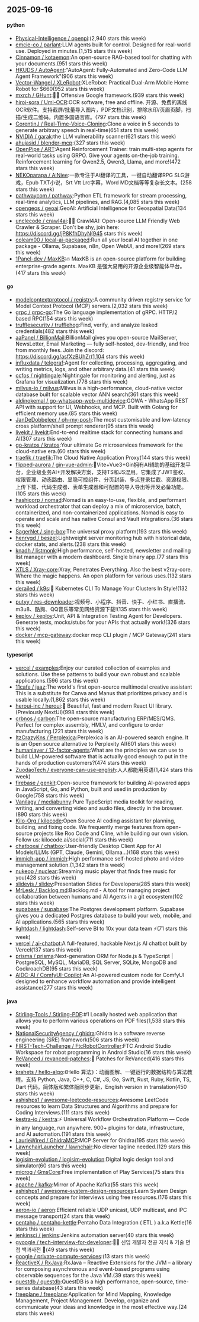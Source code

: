 ## 2025-09-16

#### python
* [Physical-Intelligence / openpi](https://github.com/Physical-Intelligence/openpi):(2,940 stars this week)
* [emcie-co / parlant](https://github.com/emcie-co/parlant):LLM agents built for control. Designed for real-world use. Deployed in minutes.(1,515 stars this week)
* [Cinnamon / kotaemon](https://github.com/Cinnamon/kotaemon):An open-source RAG-based tool for chatting with your documents.(951 stars this week)
* [HKUDS / AutoAgent](https://github.com/HKUDS/AutoAgent):"AutoAgent: Fully-Automated and Zero-Code LLM Agent Framework"(906 stars this week)
* [Vector-Wangel / XLeRobot](https://github.com/Vector-Wangel/XLeRobot):XLeRobot: Practical Dual-Arm Mobile Home Robot for $660(952 stars this week)
* [mxrch / GHunt](https://github.com/mxrch/GHunt):🕵️‍♂️ Offensive Google framework.(939 stars this week)
* [hiroi-sora / Umi-OCR](https://github.com/hiroi-sora/Umi-OCR):OCR software, free and offline. 开源、免费的离线OCR软件。支持截屏/批量导入图片，PDF文档识别，排除水印/页眉页脚，扫描/生成二维码。内置多国语言库。(797 stars this week)
* [CorentinJ / Real-Time-Voice-Cloning](https://github.com/CorentinJ/Real-Time-Voice-Cloning):Clone a voice in 5 seconds to generate arbitrary speech in real-time(651 stars this week)
* [NVIDIA / garak](https://github.com/NVIDIA/garak):the LLM vulnerability scanner(621 stars this week)
* [ahujasid / blender-mcp](https://github.com/ahujasid/blender-mcp):(327 stars this week)
* [OpenPipe / ART](https://github.com/OpenPipe/ART):Agent Reinforcement Trainer: train multi-step agents for real-world tasks using GRPO. Give your agents on-the-job training. Reinforcement learning for Qwen2.5, Qwen3, Llama, and more!(472 stars this week)
* [NEKOparapa / AiNiee](https://github.com/NEKOparapa/AiNiee):一款专注于Ai翻译的工具，一键自动翻译RPG SLG游戏，Epub TXT小说，Srt Vtt Lrc字幕，Word MD文档等等复杂长文本。(258 stars this week)
* [pathwaycom / pathway](https://github.com/pathwaycom/pathway):Python ETL framework for stream processing, real-time analytics, LLM pipelines, and RAG.(4,085 stars this week)
* [opengeos / geoai](https://github.com/opengeos/geoai):GeoAI: Artificial Intelligence for Geospatial Data(134 stars this week)
* [unclecode / crawl4ai](https://github.com/unclecode/crawl4ai):🚀🤖 Crawl4AI: Open-source LLM Friendly Web Crawler & Scraper. Don't be shy, join here: https://discord.gg/jP8KfhDhyN(945 stars this week)
* [coleam00 / local-ai-packaged](https://github.com/coleam00/local-ai-packaged):Run all your local AI together in one package - Ollama, Supabase, n8n, Open WebUI, and more!(269 stars this week)
* [1Panel-dev / MaxKB](https://github.com/1Panel-dev/MaxKB):🔥 MaxKB is an open-source platform for building enterprise-grade agents. MaxKB 是强大易用的开源企业级智能体平台。(417 stars this week)

#### go
* [modelcontextprotocol / registry](https://github.com/modelcontextprotocol/registry):A community driven registry service for Model Context Protocol (MCP) servers.(2,032 stars this week)
* [grpc / grpc-go](https://github.com/grpc/grpc-go):The Go language implementation of gRPC. HTTP/2 based RPC(154 stars this week)
* [trufflesecurity / trufflehog](https://github.com/trufflesecurity/trufflehog):Find, verify, and analyze leaked credentials(482 stars this week)
* [aaPanel / BillionMail](https://github.com/aaPanel/BillionMail):BillionMail gives you open-source MailServer, NewsLetter, Email Marketing — fully self-hosted, dev-friendly, and free from monthly fees. Join the discord: https://discord.gg/asfXzBUhZr(1,104 stars this week)
* [influxdata / telegraf](https://github.com/influxdata/telegraf):Agent for collecting, processing, aggregating, and writing metrics, logs, and other arbitrary data.(41 stars this week)
* [ccfos / nightingale](https://github.com/ccfos/nightingale):Nightingale for monitoring and alerting, just as Grafana for visualization.(778 stars this week)
* [milvus-io / milvus](https://github.com/milvus-io/milvus):Milvus is a high-performance, cloud-native vector database built for scalable vector ANN search(361 stars this week)
* [aldinokemal / go-whatsapp-web-multidevice](https://github.com/aldinokemal/go-whatsapp-web-multidevice):GOWA - WhatsApp REST API with support for UI, Webhooks, and MCP. Built with Golang for efficient memory use.(85 stars this week)
* [JanDeDobbeleer / oh-my-posh](https://github.com/JanDeDobbeleer/oh-my-posh):The most customisable and low-latency cross platform/shell prompt renderer(95 stars this week)
* [livekit / livekit](https://github.com/livekit/livekit):End-to-end realtime stack for connecting humans and AI(307 stars this week)
* [go-kratos / kratos](https://github.com/go-kratos/kratos):Your ultimate Go microservices framework for the cloud-native era.(60 stars this week)
* [traefik / traefik](https://github.com/traefik/traefik):The Cloud Native Application Proxy(144 stars this week)
* [flipped-aurora / gin-vue-admin](https://github.com/flipped-aurora/gin-vue-admin):🚀Vite+Vue3+Gin拥有AI辅助的基础开发平台，企业级业务AI+开发解决方案，支持TS和JS混用。它集成了JWT鉴权、权限管理、动态路由、显隐可控组件、分页封装、多点登录拦截、资源权限、上传下载、代码生成器、表单生成器和可配置的导入导出等开发必备功能。(105 stars this week)
* [hashicorp / nomad](https://github.com/hashicorp/nomad):Nomad is an easy-to-use, flexible, and performant workload orchestrator that can deploy a mix of microservice, batch, containerized, and non-containerized applications. Nomad is easy to operate and scale and has native Consul and Vault integrations.(36 stars this week)
* [SagerNet / sing-box](https://github.com/SagerNet/sing-box):The universal proxy platform(193 stars this week)
* [henrygd / beszel](https://github.com/henrygd/beszel):Lightweight server monitoring hub with historical data, docker stats, and alerts.(238 stars this week)
* [knadh / listmonk](https://github.com/knadh/listmonk):High performance, self-hosted, newsletter and mailing list manager with a modern dashboard. Single binary app.(77 stars this week)
* [XTLS / Xray-core](https://github.com/XTLS/Xray-core):Xray, Penetrates Everything. Also the best v2ray-core. Where the magic happens. An open platform for various uses.(132 stars this week)
* [derailed / k9s](https://github.com/derailed/k9s):🐶 Kubernetes CLI To Manage Your Clusters In Style!(132 stars this week)
* [putyy / res-downloader](https://github.com/putyy/res-downloader):视频号、小程序、抖音、快手、小红书、直播流、m3u8、酷狗、QQ音乐等常见网络资源下载!(135 stars this week)
* [keploy / keploy](https://github.com/keploy/keploy):Unit, API & Integration Testing Agent for Developers. Generate tests, mocks/stubs for your APIs that actually work!(326 stars this week)
* [docker / mcp-gateway](https://github.com/docker/mcp-gateway):docker mcp CLI plugin / MCP Gateway(241 stars this week)

#### typescript
* [vercel / examples](https://github.com/vercel/examples):Enjoy our curated collection of examples and solutions. Use these patterns to build your own robust and scalable applications.(596 stars this week)
* [11cafe / jaaz](https://github.com/11cafe/jaaz):The world's first open-source multimodal creative assistant This is a substitute for Canva and Manus that prioritizes privacy and is usable locally.(1,862 stars this week)
* [heroui-inc / heroui](https://github.com/heroui-inc/heroui):🚀 Beautiful, fast and modern React UI library. (Previously NextUI)(998 stars this week)
* [crbnos / carbon](https://github.com/crbnos/carbon):The open-source manufacturing ERP/MES/QMS. Perfect for complex assembly, HMLV, and configure to order manufacturing.(221 stars this week)
* [ItzCrazyKns / Perplexica](https://github.com/ItzCrazyKns/Perplexica):Perplexica is an AI-powered search engine. It is an Open source alternative to Perplexity AI(601 stars this week)
* [humanlayer / 12-factor-agents](https://github.com/humanlayer/12-factor-agents):What are the principles we can use to build LLM-powered software that is actually good enough to put in the hands of production customers?(474 stars this week)
* [ZuodaoTech / everyone-can-use-english](https://github.com/ZuodaoTech/everyone-can-use-english):人人都能用英语(1,424 stars this week)
* [firebase / genkit](https://github.com/firebase/genkit):Open-source framework for building AI-powered apps in JavaScript, Go, and Python, built and used in production by Google(758 stars this week)
* [Vanilagy / mediabunny](https://github.com/Vanilagy/mediabunny):Pure TypeScript media toolkit for reading, writing, and converting video and audio files, directly in the browser.(890 stars this week)
* [Kilo-Org / kilocode](https://github.com/Kilo-Org/kilocode):Open Source AI coding assistant for planning, building, and fixing code. We frequently merge features from open-source projects like Roo Code and Cline, while building our own vision. Follow us: kilocode.ai/social(711 stars this week)
* [chatboxai / chatbox](https://github.com/chatboxai/chatbox):User-friendly Desktop Client App for AI Models/LLMs (GPT, Claude, Gemini, Ollama...)(168 stars this week)
* [immich-app / immich](https://github.com/immich-app/immich):High performance self-hosted photo and video management solution.(1,342 stars this week)
* [nukeop / nuclear](https://github.com/nukeop/nuclear):Streaming music player that finds free music for you(428 stars this week)
* [slidevjs / slidev](https://github.com/slidevjs/slidev):Presentation Slides for Developers(285 stars this week)
* [MrLesk / Backlog.md](https://github.com/MrLesk/Backlog.md):Backlog.md - A tool for managing project collaboration between humans and AI Agents in a git ecosystem(102 stars this week)
* [supabase / supabase](https://github.com/supabase/supabase):The Postgres development platform. Supabase gives you a dedicated Postgres database to build your web, mobile, and AI applications.(565 stars this week)
* [lightdash / lightdash](https://github.com/lightdash/lightdash):Self-serve BI to 10x your data team ⚡️(71 stars this week)
* [vercel / ai-chatbot](https://github.com/vercel/ai-chatbot):A full-featured, hackable Next.js AI chatbot built by Vercel(137 stars this week)
* [prisma / prisma](https://github.com/prisma/prisma):Next-generation ORM for Node.js & TypeScript | PostgreSQL, MySQL, MariaDB, SQL Server, SQLite, MongoDB and CockroachDB(95 stars this week)
* [AIDC-AI / ComfyUI-Copilot](https://github.com/AIDC-AI/ComfyUI-Copilot):An AI-powered custom node for ComfyUI designed to enhance workflow automation and provide intelligent assistance(277 stars this week)

#### java
* [Stirling-Tools / Stirling-PDF](https://github.com/Stirling-Tools/Stirling-PDF):#1 Locally hosted web application that allows you to perform various operations on PDF files(1,538 stars this week)
* [NationalSecurityAgency / ghidra](https://github.com/NationalSecurityAgency/ghidra):Ghidra is a software reverse engineering (SRE) framework(506 stars this week)
* [FIRST-Tech-Challenge / FtcRobotController](https://github.com/FIRST-Tech-Challenge/FtcRobotController):FTC Android Studio Workspace for robot programming in Android Studio(16 stars this week)
* [ReVanced / revanced-patches](https://github.com/ReVanced/revanced-patches):🧩 Patches for ReVanced(416 stars this week)
* [krahets / hello-algo](https://github.com/krahets/hello-algo):《Hello 算法》：动画图解、一键运行的数据结构与算法教程。支持 Python, Java, C++, C, C#, JS, Go, Swift, Rust, Ruby, Kotlin, TS, Dart 代码。简体版和繁体版同步更新，English version in translation(450 stars this week)
* [ashishps1 / awesome-leetcode-resources](https://github.com/ashishps1/awesome-leetcode-resources):Awesome LeetCode resources to learn Data Structures and Algorithms and prepare for Coding Interviews.(111 stars this week)
* [kestra-io / kestra](https://github.com/kestra-io/kestra):⚡ Universal Workflow Orchestration Platform — Code in any language, run anywhere. 900+ plugins for data, infrastructure, and AI automation.(191 stars this week)
* [LaurieWired / GhidraMCP](https://github.com/LaurieWired/GhidraMCP):MCP Server for Ghidra(195 stars this week)
* [LawnchairLauncher / lawnchair](https://github.com/LawnchairLauncher/lawnchair):No clever tagline needed.(129 stars this week)
* [logisim-evolution / logisim-evolution](https://github.com/logisim-evolution/logisim-evolution):Digital logic design tool and simulator(60 stars this week)
* [microg / GmsCore](https://github.com/microg/GmsCore):Free implementation of Play Services(75 stars this week)
* [apache / kafka](https://github.com/apache/kafka):Mirror of Apache Kafka(55 stars this week)
* [ashishps1 / awesome-system-design-resources](https://github.com/ashishps1/awesome-system-design-resources):Learn System Design concepts and prepare for interviews using free resources.(176 stars this week)
* [aeron-io / aeron](https://github.com/aeron-io/aeron):Efficient reliable UDP unicast, UDP multicast, and IPC message transport(24 stars this week)
* [pentaho / pentaho-kettle](https://github.com/pentaho/pentaho-kettle):Pentaho Data Integration ( ETL ) a.k.a Kettle(16 stars this week)
* [jenkinsci / jenkins](https://github.com/jenkinsci/jenkins):Jenkins automation server(40 stars this week)
* [gyoogle / tech-interview-for-developer](https://github.com/gyoogle/tech-interview-for-developer):👶🏻 신입 개발자 전공 지식 & 기술 면접 백과사전 📖(49 stars this week)
* [google / private-compute-services](https://github.com/google/private-compute-services):(13 stars this week)
* [ReactiveX / RxJava](https://github.com/ReactiveX/RxJava):RxJava – Reactive Extensions for the JVM – a library for composing asynchronous and event-based programs using observable sequences for the Java VM.(39 stars this week)
* [questdb / questdb](https://github.com/questdb/questdb):QuestDB is a high performance, open-source, time-series database(43 stars this week)
* [freeplane / freeplane](https://github.com/freeplane/freeplane):Application for Mind Mapping, Knowledge Management, Project Management. Develop, organize and communicate your ideas and knowledge in the most effective way.(24 stars this week)
